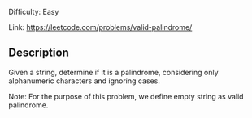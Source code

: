 Difficulty: Easy

Link: https://leetcode.com/problems/valid-palindrome/

Description
-----------------

Given a string, determine if it is a palindrome, considering only alphanumeric characters and ignoring cases.

Note: For the purpose of this problem, we define empty string as valid palindrome.
